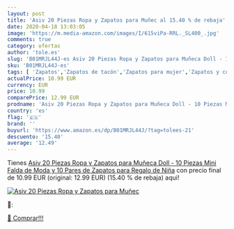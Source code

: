 ```yaml
---
layout: post
title: 'Asiv 20 Piezas Ropa y Zapatos para Muñec al 15.40 % de rebaja'
date: 2020-04-18 13:03:05
image: 'https://m.media-amazon.com/images/I/615viPa-RRL._SL400_.jpg'
comments: true
category: ofertas
author: 'tole.es'
slug: 'B01MRJL44J-es Asiv 20 Piezas Ropa y Zapatos para Muñeca Doll - 10 Piezas...'
sku: 'B01MRJL44J-es'
tags: [ 'Zapatos','Zapatos de tacón','Zapatos para mujer','Zapatos y complementos','zapatos', ]
actualPrice: 10.99 EUR
currency: EUR
price: 10.99
comparePrice: 12.99 EUR
prodname: 'Asiv 20 Piezas Ropa y Zapatos para Muñeca Doll - 10 Piezas Mini Falda de Moda y 10 Pares de Zapatos para Regalo de Niña'
country: 'es'
flag: '🇪🇸'
brand: ''
buyurl: 'https://www.amazon.es/dp/B01MRJL44J/?tag=tolees-21'
descuento: '15.40'
average: '12.49'
---
```


Tienes [Asiv 20 Piezas Ropa y Zapatos para Muñeca Doll - 10 Piezas Mini Falda de Moda y 10 Pares de Zapatos para Regalo de Niña](https://www.amazon.es/dp/B01MRJL44J/?tag=tolees-21) con precio final de  10.99 EUR (original: 12.99 EUR) (15.40 %  de rebaja) aqui!

[![Asiv 20 Piezas Ropa y Zapatos para Muñec](https://m.media-amazon.com/images/I/615viPa-RRL._SL400_.jpg)](https://www.amazon.es/dp/B01MRJL44J/?tag=tolees-21)

🔎:


[🛒 Comprar!!!](https://www.amazon.es/dp/B01MRJL44J/?tag=tolees-21)
